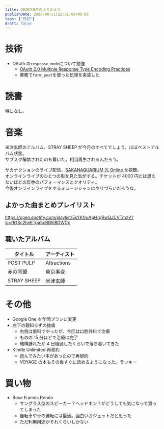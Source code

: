 ```yaml
---
title: 2020年8月のふりかえり
publishDate: 2020-08-31T22:01:00+09:00
tags: ["日記"]
draft: false
---
```


# 技術

- OAuth の`response_mode`について勉強
  - [OAuth 2.0 Multiple Response Type Encoding Practices](https://openid.net/specs/oauth-v2-multiple-response-types-1_0.html)
  - 業務で`form_post`を使った処理を実装した

# 読書

特になし。

# 音楽

米津玄師のアルバム、STRAY SHEEP が今月のすべてでしょう。ほぼベストアルバム状態。  
サブスク解禁されたのも驚いた。相当再生されるんだろう。

サカナクションのライブ配信、[SAKANAQUARIUM 光 Online
](https://sakanaction.jp/feature/sakanaquarium_online)を視聴。  
オンラインライブのひとつの形を見た気がする。チケットが 4000 円とは思えないほどの圧巻のパフォーマンスとクオリティ。  
今後オンラインライブをするミュージシャンはやりづらいだろうな。

## よかった曲まとめプレイリスト

https://open.spotify.com/playlist/5sYK1ruApHrqBwQJCVTmzV?si=RGSc2heETga5cBB5IBDWCg

## 聴いたアルバム

| タイトル    | アーティスト |
| ----------- | ------------ |
| POST PULP   | Attractions  |
| 赤の同盟    | 東京事変     |
| STRAY SHEEP | 米津玄師     |

# その他

- Google One を年間プランに変更
- 左下の親知らずの抜歯
  - 右側は歯科でやったが、今回は口腔外科で治療
  - ものの 15 分ほどで治療は完了
  - 結構腫れたが 4 日経過したくらいで落ち着いてきた
- Kindle Unlimited 再契約
  - 読んでみたい本があったので再契約
  - VOYAGE の本もその後すぐに読めるようになった。ラッキー

# 買い物

- Bose Frames Rondo
  - サングラス型のスピーカー？ヘッドホン？がどうしても気になって買ってしまった
  - 自転車や車の運転には最適。面白いガジェットだと思った
  - ただ利用用途がそれくらいしかない
